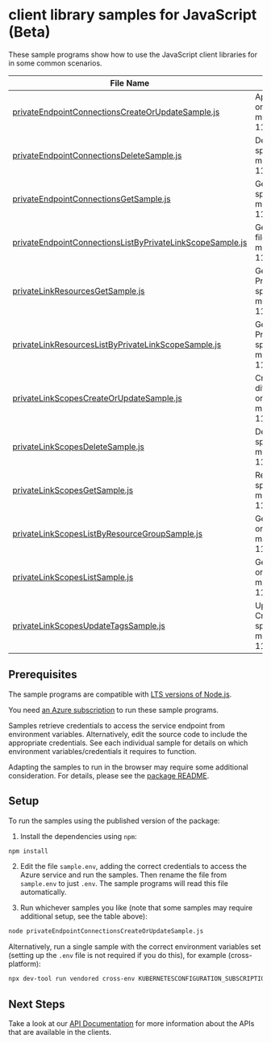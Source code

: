 # client library samples for JavaScript (Beta)

These sample programs show how to use the JavaScript client libraries for in some common scenarios.

| **File Name**                                                                                                       | **Description**                                                                                                                                                                                                                                                                                                                                      |
| ------------------------------------------------------------------------------------------------------------------- | ---------------------------------------------------------------------------------------------------------------------------------------------------------------------------------------------------------------------------------------------------------------------------------------------------------------------------------------------------- |
| [privateEndpointConnectionsCreateOrUpdateSample.js][privateendpointconnectionscreateorupdatesample]                 | Approve or reject a private endpoint connection with a given name. x-ms-original-file: specification/kubernetesconfiguration/resource-manager/Microsoft.KubernetesConfiguration/privateLinkScopes/preview/2024-11-01-preview/examples/PrivateEndpointConnectionUpdate.json                                                                           |
| [privateEndpointConnectionsDeleteSample.js][privateendpointconnectionsdeletesample]                                 | Deletes a private endpoint connection with a given name. x-ms-original-file: specification/kubernetesconfiguration/resource-manager/Microsoft.KubernetesConfiguration/privateLinkScopes/preview/2024-11-01-preview/examples/PrivateEndpointConnectionDelete.json                                                                                     |
| [privateEndpointConnectionsGetSample.js][privateendpointconnectionsgetsample]                                       | Gets a private endpoint connection. x-ms-original-file: specification/kubernetesconfiguration/resource-manager/Microsoft.KubernetesConfiguration/privateLinkScopes/preview/2024-11-01-preview/examples/PrivateEndpointConnectionGet.json                                                                                                             |
| [privateEndpointConnectionsListByPrivateLinkScopeSample.js][privateendpointconnectionslistbyprivatelinkscopesample] | Gets all private endpoint connections on a private link scope. x-ms-original-file: specification/kubernetesconfiguration/resource-manager/Microsoft.KubernetesConfiguration/privateLinkScopes/preview/2024-11-01-preview/examples/PrivateEndpointConnectionList.json                                                                                 |
| [privateLinkResourcesGetSample.js][privatelinkresourcesgetsample]                                                   | Gets the private link resources that need to be created for a Azure Monitor PrivateLinkScope. x-ms-original-file: specification/kubernetesconfiguration/resource-manager/Microsoft.KubernetesConfiguration/privateLinkScopes/preview/2024-11-01-preview/examples/PrivateLinkScopePrivateLinkResourceGet.json                                         |
| [privateLinkResourcesListByPrivateLinkScopeSample.js][privatelinkresourceslistbyprivatelinkscopesample]             | Gets the private link resources that need to be created for a Azure Monitor PrivateLinkScope. x-ms-original-file: specification/kubernetesconfiguration/resource-manager/Microsoft.KubernetesConfiguration/privateLinkScopes/preview/2024-11-01-preview/examples/PrivateLinkScopePrivateLinkResourceListGet.json                                     |
| [privateLinkScopesCreateOrUpdateSample.js][privatelinkscopescreateorupdatesample]                                   | Creates (or updates) a Azure Arc PrivateLinkScope. Note: You cannot specify a different value for InstrumentationKey nor AppId in the Put operation. x-ms-original-file: specification/kubernetesconfiguration/resource-manager/Microsoft.KubernetesConfiguration/privateLinkScopes/preview/2024-11-01-preview/examples/PrivateLinkScopesCreate.json |
| [privateLinkScopesDeleteSample.js][privatelinkscopesdeletesample]                                                   | Deletes a Azure Arc PrivateLinkScope. x-ms-original-file: specification/kubernetesconfiguration/resource-manager/Microsoft.KubernetesConfiguration/privateLinkScopes/preview/2024-11-01-preview/examples/PrivateLinkScopesDelete.json                                                                                                                |
| [privateLinkScopesGetSample.js][privatelinkscopesgetsample]                                                         | Returns a Azure Arc PrivateLinkScope. x-ms-original-file: specification/kubernetesconfiguration/resource-manager/Microsoft.KubernetesConfiguration/privateLinkScopes/preview/2024-11-01-preview/examples/PrivateLinkScopesGet.json                                                                                                                   |
| [privateLinkScopesListByResourceGroupSample.js][privatelinkscopeslistbyresourcegroupsample]                         | Gets a list of Azure Arc PrivateLinkScopes within a resource group. x-ms-original-file: specification/kubernetesconfiguration/resource-manager/Microsoft.KubernetesConfiguration/privateLinkScopes/preview/2024-11-01-preview/examples/PrivateLinkScopesListByResourceGroup.json                                                                     |
| [privateLinkScopesListSample.js][privatelinkscopeslistsample]                                                       | Gets a list of all Azure Arc PrivateLinkScopes within a subscription. x-ms-original-file: specification/kubernetesconfiguration/resource-manager/Microsoft.KubernetesConfiguration/privateLinkScopes/preview/2024-11-01-preview/examples/PrivateLinkScopesList.json                                                                                  |
| [privateLinkScopesUpdateTagsSample.js][privatelinkscopesupdatetagssample]                                           | Updates an existing PrivateLinkScope's tags. To update other fields use the CreateOrUpdate method. x-ms-original-file: specification/kubernetesconfiguration/resource-manager/Microsoft.KubernetesConfiguration/privateLinkScopes/preview/2024-11-01-preview/examples/PrivateLinkScopesUpdateTagsOnly.json                                           |

## Prerequisites

The sample programs are compatible with [LTS versions of Node.js](https://github.com/nodejs/release#release-schedule).

You need [an Azure subscription][freesub] to run these sample programs.

Samples retrieve credentials to access the service endpoint from environment variables. Alternatively, edit the source code to include the appropriate credentials. See each individual sample for details on which environment variables/credentials it requires to function.

Adapting the samples to run in the browser may require some additional consideration. For details, please see the [package README][package].

## Setup

To run the samples using the published version of the package:

1. Install the dependencies using `npm`:

```bash
npm install
```

2. Edit the file `sample.env`, adding the correct credentials to access the Azure service and run the samples. Then rename the file from `sample.env` to just `.env`. The sample programs will read this file automatically.

3. Run whichever samples you like (note that some samples may require additional setup, see the table above):

```bash
node privateEndpointConnectionsCreateOrUpdateSample.js
```

Alternatively, run a single sample with the correct environment variables set (setting up the `.env` file is not required if you do this), for example (cross-platform):

```bash
npx dev-tool run vendored cross-env KUBERNETESCONFIGURATION_SUBSCRIPTION_ID="<kubernetesconfiguration subscription id>" KUBERNETESCONFIGURATION_RESOURCE_GROUP="<kubernetesconfiguration resource group>" node privateEndpointConnectionsCreateOrUpdateSample.js
```

## Next Steps

Take a look at our [API Documentation][apiref] for more information about the APIs that are available in the clients.

[privateendpointconnectionscreateorupdatesample]: https://github.com/Azure/azure-sdk-for-js/blob/main/sdk/kubernetesconfiguration/arm-kubernetesconfiguration-privatelinkscopes/samples/v1-beta/javascript/privateEndpointConnectionsCreateOrUpdateSample.js
[privateendpointconnectionsdeletesample]: https://github.com/Azure/azure-sdk-for-js/blob/main/sdk/kubernetesconfiguration/arm-kubernetesconfiguration-privatelinkscopes/samples/v1-beta/javascript/privateEndpointConnectionsDeleteSample.js
[privateendpointconnectionsgetsample]: https://github.com/Azure/azure-sdk-for-js/blob/main/sdk/kubernetesconfiguration/arm-kubernetesconfiguration-privatelinkscopes/samples/v1-beta/javascript/privateEndpointConnectionsGetSample.js
[privateendpointconnectionslistbyprivatelinkscopesample]: https://github.com/Azure/azure-sdk-for-js/blob/main/sdk/kubernetesconfiguration/arm-kubernetesconfiguration-privatelinkscopes/samples/v1-beta/javascript/privateEndpointConnectionsListByPrivateLinkScopeSample.js
[privatelinkresourcesgetsample]: https://github.com/Azure/azure-sdk-for-js/blob/main/sdk/kubernetesconfiguration/arm-kubernetesconfiguration-privatelinkscopes/samples/v1-beta/javascript/privateLinkResourcesGetSample.js
[privatelinkresourceslistbyprivatelinkscopesample]: https://github.com/Azure/azure-sdk-for-js/blob/main/sdk/kubernetesconfiguration/arm-kubernetesconfiguration-privatelinkscopes/samples/v1-beta/javascript/privateLinkResourcesListByPrivateLinkScopeSample.js
[privatelinkscopescreateorupdatesample]: https://github.com/Azure/azure-sdk-for-js/blob/main/sdk/kubernetesconfiguration/arm-kubernetesconfiguration-privatelinkscopes/samples/v1-beta/javascript/privateLinkScopesCreateOrUpdateSample.js
[privatelinkscopesdeletesample]: https://github.com/Azure/azure-sdk-for-js/blob/main/sdk/kubernetesconfiguration/arm-kubernetesconfiguration-privatelinkscopes/samples/v1-beta/javascript/privateLinkScopesDeleteSample.js
[privatelinkscopesgetsample]: https://github.com/Azure/azure-sdk-for-js/blob/main/sdk/kubernetesconfiguration/arm-kubernetesconfiguration-privatelinkscopes/samples/v1-beta/javascript/privateLinkScopesGetSample.js
[privatelinkscopeslistbyresourcegroupsample]: https://github.com/Azure/azure-sdk-for-js/blob/main/sdk/kubernetesconfiguration/arm-kubernetesconfiguration-privatelinkscopes/samples/v1-beta/javascript/privateLinkScopesListByResourceGroupSample.js
[privatelinkscopeslistsample]: https://github.com/Azure/azure-sdk-for-js/blob/main/sdk/kubernetesconfiguration/arm-kubernetesconfiguration-privatelinkscopes/samples/v1-beta/javascript/privateLinkScopesListSample.js
[privatelinkscopesupdatetagssample]: https://github.com/Azure/azure-sdk-for-js/blob/main/sdk/kubernetesconfiguration/arm-kubernetesconfiguration-privatelinkscopes/samples/v1-beta/javascript/privateLinkScopesUpdateTagsSample.js
[apiref]: https://learn.microsoft.com/javascript/api/@azure/arm-kubernetesconfiguration-privatelinkscopes?view=azure-node-preview
[freesub]: https://azure.microsoft.com/free/
[package]: https://github.com/Azure/azure-sdk-for-js/tree/main/sdk/kubernetesconfiguration/arm-kubernetesconfiguration-privatelinkscopes/README.md
